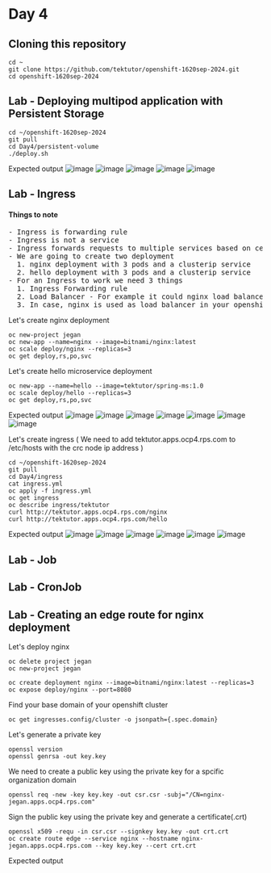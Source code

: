 # Day 4

## Cloning this repository
```
cd ~
git clone https://github.com/tektutor/openshift-1620sep-2024.git
cd openshift-1620sep-2024
```

## Lab - Deploying multipod application with Persistent Storage
```
cd ~/openshift-1620sep-2024
git pull
cd Day4/persistent-volume
./deploy.sh
```

Expected output
![image](https://github.com/user-attachments/assets/501f5c0d-abd7-448c-8a70-e67d269c6669)
![image](https://github.com/user-attachments/assets/f9ffcc92-80dc-4b38-9a8d-4b60f4d6394f)
![image](https://github.com/user-attachments/assets/c85bb351-acae-4535-8be7-24071f560c64)
![image](https://github.com/user-attachments/assets/ae896798-543d-4133-b33f-38fe5de6d0d2)
![image](https://github.com/user-attachments/assets/4880329e-6d10-4226-95a1-cfc01f56a61e)

## Lab - Ingress

#### Things to note
<pre>
- Ingress is forwarding rule
- Ingress is not a service
- Ingress forwards requests to multiple services based on certain rules like url path
- We are going to create two deployment 
  1. nginx deployment with 3 pods and a clusterip service
  2. hello deployment with 3 pods and a clusterip service
- For an Ingress to work we need 3 things
  1. Ingress Forwarding rule
  2. Load Balancer - For example it could nginx load balancer or HAProxy Load Balancer
  3. In case, nginx is used as load balancer in your openshift cluster then, your cluster should have a Nginx Ingress Controller.  Otherwise, you cluster should have a HAProxy Ingress Controller
</pre>

Let's create nginx deployment
```
oc new-project jegan
oc new-app --name=nginx --image=bitnami/nginx:latest
oc scale deploy/nginx --replicas=3
oc get deploy,rs,po,svc
```

Let's create hello microservice deployment
```
oc new-app --name=hello --image=tektutor/spring-ms:1.0
oc scale deploy/hello --replicas=3
oc get deploy,rs,po,svc
```

Expected output
![image](https://github.com/user-attachments/assets/26f218cb-1409-497e-acd6-cede01dbe572)
![image](https://github.com/user-attachments/assets/055a075e-68c9-4c7b-ae94-62d4da8de84e)
![image](https://github.com/user-attachments/assets/28ff4415-a017-48ab-983f-a7d0233b3dc7)
![image](https://github.com/user-attachments/assets/42d97edc-4929-4041-87fc-34f061c296a7)
![image](https://github.com/user-attachments/assets/4e03f5b6-c5ac-42d4-a24c-c54098021dd7)
![image](https://github.com/user-attachments/assets/956df887-d85d-45d4-965f-88cf1c2e6ccf)
![image](https://github.com/user-attachments/assets/ae7c108d-1dab-4f64-8cf3-7822deb75b5c)

Let's create ingress ( We need to add tektutor.apps.ocp4.rps.com to /etc/hosts with the crc node ip address )
```
cd ~/openshift-1620sep-2024
git pull
cd Day4/ingress
cat ingress.yml
oc apply -f ingress.yml
oc get ingress
oc describe ingress/tektutor
curl http://tektutor.apps.ocp4.rps.com/nginx
curl http://tektutor.apps.ocp4.rps.com/hello
```

Expected output
![image](https://github.com/user-attachments/assets/3928efb2-8853-430d-9ae0-583b2159241d)
![image](https://github.com/user-attachments/assets/ccba3603-9aeb-4b1c-bdad-3685088ae602)
![image](https://github.com/user-attachments/assets/f4443737-475c-41c5-9bef-e9e4ac1c37e9)
![image](https://github.com/user-attachments/assets/0fdfc101-6683-4ef6-9c5f-347c91af4148)
![image](https://github.com/user-attachments/assets/5a54ddd5-c064-4302-ae85-fbd83c605a21)
![image](https://github.com/user-attachments/assets/9ca5d60d-d649-4766-90f5-42f316bec604)

## Lab - Job

## Lab - CronJob

## Lab - Creating an edge route for nginx deployment
Let's deploy nginx 
```
oc delete project jegan
oc new-project jegan

oc create deployment nginx --image=bitnami/nginx:latest --replicas=3
oc expose deploy/nginx --port=8080
```

Find your base domain of your openshift cluster
```
oc get ingresses.config/cluster -o jsonpath={.spec.domain}
```

Let's generate a private key
```
openssl version
openssl genrsa -out key.key
```

We need to create a public key using the private key for a spcific organization domain
```
openssl req -new -key key.key -out csr.csr -subj="/CN=nginx-jegan.apps.ocp4.rps.com"
```
Sign the public key using the private key and generate a certificate(.crt)
```
openssl x509 -requ -in csr.csr --signkey key.key -out crt.crt
oc create route edge --service nginx --hostname nginx-jegan.apps.ocp4.rps.com --key key.key --cert crt.crt
```

Expected output
